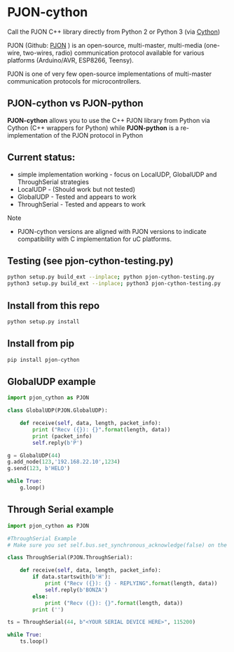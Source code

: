 # PJON-cython

Call the PJON C++ library directly from Python 2 or Python 3 (via [Cython](http://cython.org/))

PJON (Github: [PJON](https://github.com/gioblu/PJON/) ) is an open-source, multi-master, multi-media (one-wire, two-wires, radio) communication protocol available for various platforms (Arduino/AVR, ESP8266, Teensy).

PJON is one of very few open-source implementations of multi-master communication protocols for microcontrollers.


## PJON-cython vs PJON-python

**PJON-cython** allows you to use the C++ PJON library from Python via Cython (C++ wrappers for Python) while
**PJON-python** is a re-implementation of the PJON protocol in Python

## Current status:

- simple implementation working - focus on LocalUDP, GlobalUDP and ThroughSerial strategies
- LocalUDP - (Should work but not tested)
- GlobalUDP - Tested and appears to work
- ThroughSerial - Tested and appears to work

Note

- PJON-cython versions are aligned with PJON versions to indicate compatibility with C implementation for uC platforms.

## Testing (see pjon-cython-testing.py)

```bash
python setup.py build_ext --inplace; python pjon-cython-testing.py
python3 setup.py build_ext --inplace; python3 pjon-cython-testing.py
```

## Install from this repo

```bash
python setup.py install
```

## Install from pip

```bash
pip install pjon-cython
```

## GlobalUDP example

```python
import pjon_cython as PJON

class GlobalUDP(PJON.GlobalUDP):

    def receive(self, data, length, packet_info):
        print ("Recv ({}): {}".format(length, data))
        print (packet_info)
        self.reply(b'P')

g = GlobalUDP(44)
g.add_node(123,'192.168.22.10',1234)
g.send(123, b'HELO')

while True:
    g.loop()

```

## Through Serial example

```python
import pjon_cython as PJON

#ThroughSerial Example
# Make sure you set self.bus.set_synchronous_acknowledge(false) on the other side

class ThroughSerial(PJON.ThroughSerial):

    def receive(self, data, length, packet_info):
        if data.startswith(b'H'):
            print ("Recv ({}): {} - REPLYING".format(length, data))
            self.reply(b'BONZA')
        else:
            print ("Recv ({}): {}".format(length, data))
        print ('')

ts = ThroughSerial(44, b"<YOUR SERIAL DEVICE HERE>", 115200)

while True:
    ts.loop()
```

